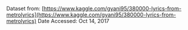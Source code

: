 Dataset from: [https://www.kaggle.com/gyani95/380000-lyrics-from-metrolyrics](https://www.kaggle.com/gyani95/380000-lyrics-from-metrolyrics)
Date Accessed: Oct 14, 2017